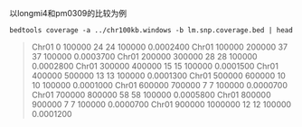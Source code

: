 以longmi4和pm0309的比较为例

    bedtools coverage -a ../chr100kb.windows -b lm.snp.coverage.bed | head
    
>Chr01	0	100000	24	24	100000	0.0002400
Chr01	100000	200000	37	37	100000	0.0003700
Chr01	200000	300000	28	28	100000	0.0002800
Chr01	300000	400000	15	15	100000	0.0001500
Chr01	400000	500000	13	13	100000	0.0001300
Chr01	500000	600000	10	10	100000	0.0001000
Chr01	600000	700000	7	7	100000	0.0000700
Chr01	700000	800000	58	58	100000	0.0005800
Chr01	800000	900000	7	7	100000	0.0000700
Chr01	900000	1000000	12	12	100000	0.0001200
